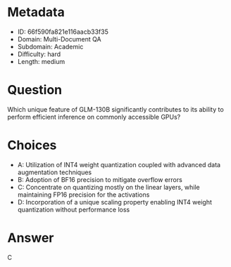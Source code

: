 # Metadata

- ID: 66f590fa821e116aacb33f35
- Domain: Multi-Document QA
- Subdomain: Academic
- Difficulty: hard
- Length: medium

# Question

Which unique feature of GLM-130B significantly contributes to its ability to perform efficient inference on commonly accessible GPUs?

# Choices

- A: Utilization of INT4 weight quantization coupled with advanced data augmentation techniques
- B: Adoption of BF16 precision to mitigate overflow errors
- C: Concentrate on quantizing mostly on the linear layers, while maintaining FP16 precision for the activations
- D: Incorporation of a unique scaling property enabling INT4 weight quantization without performance loss

# Answer

C
